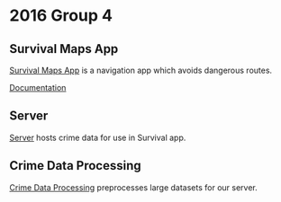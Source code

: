 2016 Group 4
============

Survival Maps App
------------
[Survival Maps App](https://github.com/jhu-oose/2016-group-4/tree/master/SurvivalApp) is a navigation app which avoids dangerous routes.

[Documentation](https://jhu-oose.github.io/2016-group-4/jazzy/)

Server
------
[Server](https://github.com/jhu-oose/2016-group-4/tree/master/Server) hosts crime data for use in Survival app.

Crime Data Processing
---------------------
[Crime Data Processing](https://github.com/jhu-oose/2016-group-4/tree/master/CrimeDataProcessing) preprocesses large datasets for our server.
